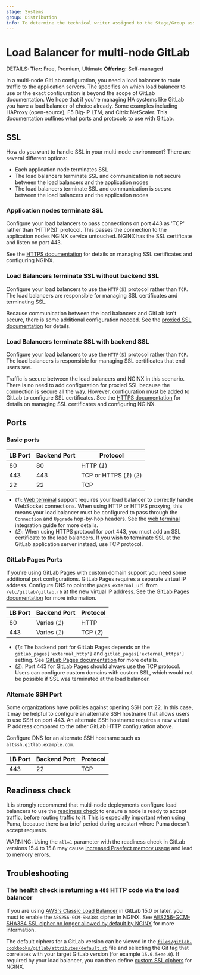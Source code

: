 ```yaml
---
stage: Systems
group: Distribution
info: To determine the technical writer assigned to the Stage/Group associated with this page, see https://handbook.gitlab.com/handbook/product/ux/technical-writing/#assignments
---
```


# Load Balancer for multi-node GitLab

DETAILS:
**Tier:** Free, Premium, Ultimate
**Offering:** Self-managed

In a multi-node GitLab configuration, you need a load balancer to route
traffic to the application servers. The specifics on which load balancer to use
or the exact configuration is beyond the scope of GitLab documentation. We hope
that if you're managing HA systems like GitLab you have a load balancer of
choice already. Some examples including HAProxy (open-source), F5 Big-IP LTM,
and Citrix NetScaler. This documentation outlines what ports and protocols
to use with GitLab.

## SSL

How do you want to handle SSL in your multi-node environment? There are several different
options:

- Each application node terminates SSL
- The load balancers terminate SSL and communication is not secure between
  the load balancers and the application nodes
- The load balancers terminate SSL and communication is *secure* between the
  load balancers and the application nodes

### Application nodes terminate SSL

Configure your load balancers to pass connections on port 443 as 'TCP' rather
than 'HTTP(S)' protocol. This passes the connection to the application nodes
NGINX service untouched. NGINX has the SSL certificate and listen on port 443.

See the [HTTPS documentation](https://docs.gitlab.com/omnibus/settings/ssl/index.html)
for details on managing SSL certificates and configuring NGINX.

### Load Balancers terminate SSL without backend SSL

Configure your load balancers to use the `HTTP(S)` protocol rather than `TCP`.
The load balancers are responsible for managing SSL certificates and
terminating SSL.

Because communication between the load balancers and GitLab isn't secure,
there is some additional configuration needed. See the
[proxied SSL documentation](https://docs.gitlab.com/omnibus/settings/ssl/index.html#configure-a-reverse-proxy-or-load-balancer-ssl-termination)
for details.

### Load Balancers terminate SSL with backend SSL

Configure your load balancers to use the `HTTP(S)` protocol rather than `TCP`.
The load balancers is responsible for managing SSL certificates that
end users see.

Traffic is secure between the load balancers and NGINX in this
scenario. There is no need to add configuration for proxied SSL because the
connection is secure all the way. However, configuration must be
added to GitLab to configure SSL certificates. See
the [HTTPS documentation](https://docs.gitlab.com/omnibus/settings/ssl/index.html)
for details on managing SSL certificates and configuring NGINX.

## Ports

### Basic ports

| LB Port | Backend Port | Protocol                 |
| ------- | ------------ | ------------------------ |
| 80      | 80           | HTTP (*1*)               |
| 443     | 443          | TCP or HTTPS (*1*) (*2*) |
| 22      | 22           | TCP                      |

- (*1*): [Web terminal](../ci/environments/index.md#web-terminals-deprecated) support requires
  your load balancer to correctly handle WebSocket connections. When using
  HTTP or HTTPS proxying, this means your load balancer must be configured
  to pass through the `Connection` and `Upgrade` hop-by-hop headers. See the
  [web terminal](integration/terminal.md) integration guide for
  more details.
- (*2*): When using HTTPS protocol for port 443, you must add an SSL
  certificate to the load balancers. If you wish to terminate SSL at the
  GitLab application server instead, use TCP protocol.

### GitLab Pages Ports

If you're using GitLab Pages with custom domain support you need some
additional port configurations.
GitLab Pages requires a separate virtual IP address. Configure DNS to point the
`pages_external_url` from `/etc/gitlab/gitlab.rb` at the new virtual IP address. See the
[GitLab Pages documentation](pages/index.md) for more information.

| LB Port | Backend Port  | Protocol  |
| ------- | ------------- | --------- |
| 80      | Varies (*1*)  | HTTP      |
| 443     | Varies (*1*)  | TCP (*2*) |

- (*1*): The backend port for GitLab Pages depends on the
  `gitlab_pages['external_http']` and `gitlab_pages['external_https']`
  setting. See [GitLab Pages documentation](pages/index.md) for more details.
- (*2*): Port 443 for GitLab Pages should always use the TCP protocol. Users can
  configure custom domains with custom SSL, which would not be possible
  if SSL was terminated at the load balancer.

### Alternate SSH Port

Some organizations have policies against opening SSH port 22. In this case,
it may be helpful to configure an alternate SSH hostname that allows users
to use SSH on port 443. An alternate SSH hostname requires a new virtual IP address
compared to the other GitLab HTTP configuration above.

Configure DNS for an alternate SSH hostname such as `altssh.gitlab.example.com`.

| LB Port | Backend Port | Protocol |
| ------- | ------------ | -------- |
| 443     | 22           | TCP      |

## Readiness check

It is strongly recommend that multi-node deployments configure load balancers to use the [readiness check](../administration/monitoring/health_check.md#readiness) to ensure a node is ready to accept traffic, before routing traffic to it. This is especially important when using Puma, because there is a brief period during a restart where Puma doesn't accept requests.

WARNING:
Using the `all=1` parameter with the readiness check in GitLab versions 15.4 to 15.8 may cause [increased Praefect memory usage](https://gitlab.com/gitlab-org/gitaly/-/issues/4751) and lead to memory errors.

## Troubleshooting

### The health check is returning a `408` HTTP code via the load balancer

If you are using [AWS's Classic Load Balancer](https://docs.aws.amazon.com/en_en/elasticloadbalancing/latest/classic/elb-ssl-security-policy.html#ssl-ciphers)
in GitLab 15.0 or later, you must to enable the `AES256-GCM-SHA384` cipher in NGINX.
See [AES256-GCM-SHA384 SSL cipher no longer allowed by default by NGINX](https://docs.gitlab.com/omnibus/update/gitlab_15_changes.html#aes256-gcm-sha384-ssl-cipher-no-longer-allowed-by-default-by-nginx)
for more information.

The default ciphers for a GitLab version can be
viewed in the [`files/gitlab-cookbooks/gitlab/attributes/default.rb`](https://gitlab.com/gitlab-org/omnibus-gitlab/-/blob/master/files/gitlab-cookbooks/gitlab/attributes/default.rb)
file and selecting the Git tag that correlates with your target GitLab version
(for example `15.0.5+ee.0`). If required by your load balancer, you can then define
[custom SSL ciphers](https://docs.gitlab.com/omnibus/settings/ssl/index.html#use-custom-ssl-ciphers)
for NGINX.
